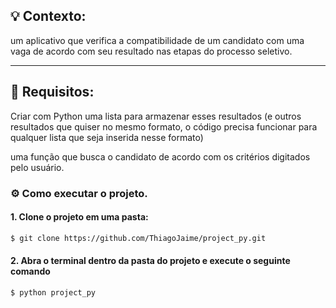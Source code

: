 ## :bulb: Contexto:
um aplicativo que verifica a compatibilidade
de um candidato com uma vaga de acordo com seu resultado nas etapas do
processo seletivo.

<hr>

## 📌 Requisitos:
<p>Criar com Python uma lista para armazenar esses resultados
(e outros resultados que quiser no mesmo formato, o código
precisa funcionar para qualquer lista que seja inserida nesse
formato)</p>
<p>uma função que busca o candidato de
acordo com os critérios digitados pelo usuário.</p>

### :gear: Como executar o projeto. 

#### 1. Clone o projeto em uma pasta:
```sh
$ git clone https://github.com/ThiagoJaime/project_py.git
```

#### 2. Abra o terminal dentro da pasta do projeto e execute o seguinte comando
```sh
$ python project_py
```
